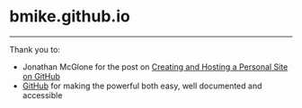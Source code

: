 # bmike.github.io

----

Thank you to:

* Jonathan McGlone for the post on [Creating and Hosting a Personal Site on GitHub][1]
* [GitHub][2] for making the powerful both easy, well documented and accessible

 [1]: http://jmcglone.com/guides/github-pages/
 [2]: https://github.com
